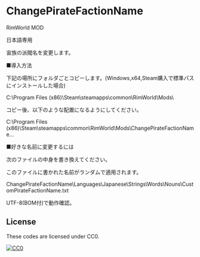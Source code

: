 # ChangePirateFactionName

RimWorld MOD

日本語専用

宙族の派閥名を変更します。

■導入方法

下記の場所にフォルダごとコピーします。(Windows,x64,Steam購入で標準パスにインストールした場合)

C:\Program Files (x86)\Steam\steamapps\common\RimWorld\Mods\

コピー後、以下のような配置になるようにしてください。

C:\Program Files (x86)\Steam\steamapps\common\RimWorld\Mods\ChangePirateFactionName\...

■好きな名前に変更するには

次のファイルの中身を書き換えてください。

このファイルに書かれた名前がランダムで適用されます。

ChangePirateFactionName\Languages\Japanese\Strings\Words\Nouns\CustomPirateFactionName.txt

UTF-8(BOM付)で動作確認。


## License

These codes are licensed under CC0.

[![CC0](http://i.creativecommons.org/p/zero/1.0/88x31.png "CC0")](http://creativecommons.org/publicdomain/zero/1.0/deed.ja)
